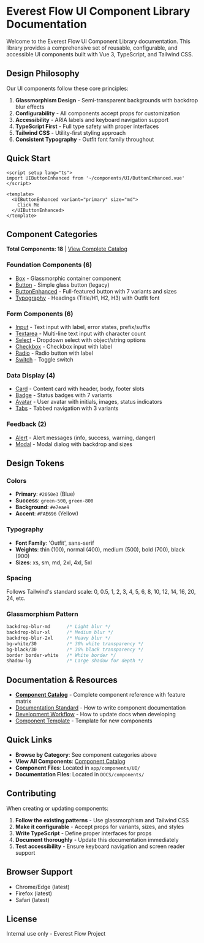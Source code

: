 # Everest Flow UI Component Library Documentation

Welcome to the Everest Flow UI Component Library documentation. This library provides a comprehensive set of reusable, configurable, and accessible UI components built with Vue 3, TypeScript, and Tailwind CSS.

## Design Philosophy

Our UI components follow these core principles:

1. **Glassmorphism Design** - Semi-transparent backgrounds with backdrop blur effects
2. **Configurability** - All components accept props for customization
3. **Accessibility** - ARIA labels and keyboard navigation support
4. **TypeScript First** - Full type safety with proper interfaces
5. **Tailwind CSS** - Utility-first styling approach
6. **Consistent Typography** - Outfit font family throughout

## Quick Start

```vue
<script setup lang="ts">
import UIButtonEnhanced from '~/components/UI/ButtonEnhanced.vue'
</script>

<template>
  <UIButtonEnhanced variant="primary" size="md">
    Click Me
  </UIButtonEnhanced>
</template>
```

## Component Categories

**Total Components: 18** | [View Complete Catalog](./COMPONENT_CATALOG.md)

### Foundation Components (6)
- [Box](./components/Box.md) - Glassmorphic container component
- [Button](./components/Button.md) - Simple glass button (legacy)
- [ButtonEnhanced](./components/ButtonEnhanced.md) - Full-featured button with 7 variants and sizes
- [Typography](./components/Typography.md) - Headings (Title/H1, H2, H3) with Outfit font

### Form Components (6)
- [Input](./components/Input.md) - Text input with label, error states, prefix/suffix
- [Textarea](./components/Textarea.md) - Multi-line text input with character count
- [Select](./components/Select.md) - Dropdown select with object/string options
- [Checkbox](./components/Checkbox.md) - Checkbox input with label
- [Radio](./components/Radio.md) - Radio button with label
- [Switch](./components/Switch.md) - Toggle switch

### Data Display (4)
- [Card](./components/Card.md) - Content card with header, body, footer slots
- [Badge](./components/Badge.md) - Status badges with 7 variants
- [Avatar](./components/Avatar.md) - User avatar with initials, images, status indicators
- [Tabs](./components/Tabs.md) - Tabbed navigation with 3 variants

### Feedback (2)
- [Alert](./components/Alert.md) - Alert messages (info, success, warning, danger)
- [Modal](./components/Modal.md) - Modal dialog with backdrop and sizes

## Design Tokens

### Colors
- **Primary**: `#2050e3` (Blue)
- **Success**: `green-500`, `green-800`
- **Background**: `#e7eae9`
- **Accent**: `#FAE696` (Yellow)

### Typography
- **Font Family**: 'Outfit', sans-serif
- **Weights**: thin (100), normal (400), medium (500), bold (700), black (900)
- **Sizes**: xs, sm, md, 2xl, 4xl, 5xl

### Spacing
Follows Tailwind's standard scale: 0, 0.5, 1, 2, 3, 4, 5, 6, 8, 10, 12, 14, 16, 20, 24, etc.

### Glassmorphism Pattern
```css
backdrop-blur-md      /* Light blur */
backdrop-blur-xl      /* Medium blur */
backdrop-blur-2xl     /* Heavy blur */
bg-white/30           /* 30% white transparency */
bg-black/30           /* 30% black transparency */
border border-white   /* White border */
shadow-lg             /* Large shadow for depth */
```

## Documentation & Resources

- [**Component Catalog**](./COMPONENT_CATALOG.md) - Complete component reference with feature matrix
- [Documentation Standard](./guidelines/DOCUMENTATION_STANDARD.md) - How to write component documentation
- [Development Workflow](./guidelines/DEVELOPMENT_WORKFLOW.md) - How to update docs when developing
- [Component Template](./guidelines/COMPONENT_TEMPLATE.md) - Template for new components

## Quick Links

- **Browse by Category**: See component categories above
- **View All Components**: [Component Catalog](./COMPONENT_CATALOG.md)
- **Component Files**: Located in `app/components/UI/`
- **Documentation Files**: Located in `DOCS/components/`

## Contributing

When creating or updating components:

1. **Follow the existing patterns** - Use glassmorphism and Tailwind CSS
2. **Make it configurable** - Accept props for variants, sizes, and styles
3. **Write TypeScript** - Define proper interfaces for props
4. **Document thoroughly** - Update this documentation immediately
5. **Test accessibility** - Ensure keyboard navigation and screen reader support

## Browser Support

- Chrome/Edge (latest)
- Firefox (latest)
- Safari (latest)

## License

Internal use only - Everest Flow Project
